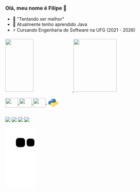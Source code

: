 ### Olá, meu nome é Filipe 👋


- 🔭 "Tentando ser melhor"
- 🌱 Atualmente tenho aprendido Java
- ⚡ Cursando Engenharia de Software na UFG (2021 - 2026)

<div>
  <a href="https://beacons.ai/FilipePaco">
  <img height="167em" width = "42%" src="https://github-readme-stats.vercel.app/api?username=FilipePaco&show_icons=true&theme=outrun&include_all_commits=true&count_private=true"/>
  <img height="167em" width = "52%" src="https://github-readme-stats.vercel.app/api/top-langs/?username=FilipePaco&layout=compact&langs_count=16&theme=outrun"/>
</div>

<div style="display: inline_block"><br>
  <img align="center" src="https://cdn.jsdelivr.net/gh/devicons/devicon/icons/c/c-original.svg" height="30" width="40" />
  <img align="center" src="https://cdn.jsdelivr.net/gh/devicons/devicon/icons/go/go-original-wordmark.svg" height="30" width="40" />
  <img align="center" src="https://cdn.jsdelivr.net/gh/devicons/devicon/icons/java/java-original-wordmark.svg" height="30" width="40" />
  <img align="center" alt="Rafa-Python" height="30" width="40" src="https://raw.githubusercontent.com/devicons/devicon/master/icons/python/python-original.svg">
 
 <!--<img align="right" alt="Rafa-pic" height="150" style="border-radius:50px;"-->    
 <!--src="https://media.discordapp.net/attachments/639956127056134178/890373478988013628/Publicacoes_Instagram_1_1.png?width=676&height=676">-->
</div>

##

<div>
<a href="https://www.youtube.com/channel/UC6_jgoSAieHr9bgUeM5JVKg" target="_blank"><img src="https://img.shields.io/badge/YouTube-FF0000?style=for-the-badge&logo=youtube&logoColor=white" target="_blank"></a>
  <a href="https://www.instagram.com/filipe_paco/" target="_blank"><img src="https://img.shields.io/badge/-Instagram-%23E4405F?style=for-the-badge&logo=instagram&logoColor=white" target="_blank"></a>
  <a href = "mailto:filipedpaco@gmail.com"><img src="https://img.shields.io/badge/-Gmail-%23333?style=for-the-badge&logo=gmail&logoColor=white" target="_blank"></a>
  <a href="https://www.linkedin.com/in/filipe-pa%C3%A7o-926233237/" target="_blank"><img src="https://img.shields.io/badge/-LinkedIn-%230077B5?style=for-the-badge&logo=linkedin&logoColor=white" target="_blank"></a> 
 </div>
 
 ![Snake animation](https://github.com/FilipePaco/FilipePaco/blob/output/github-contribution-grid-snake.svg)
